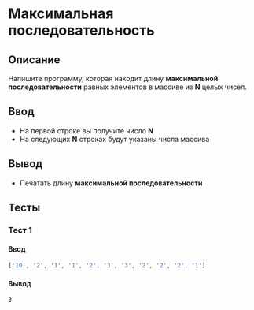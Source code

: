 # Максимальная последовательность

## Описание
Напишите программу, которая находит длину **максимальной последовательности** равных элементов в массиве из **N** целых чисел.

## Ввод
- На первой строке вы получите число **N**
- На следующих **N** строках будут указаны числа массива

## Вывод
- Печатать длину **максимальной последовательности**

## Тесты

### Тест 1

#### Ввод
```js
['10', '2', '1', '1', '2', '3', '3', '2', '2', '2', '1']
```

#### Вывод
```
3
```
